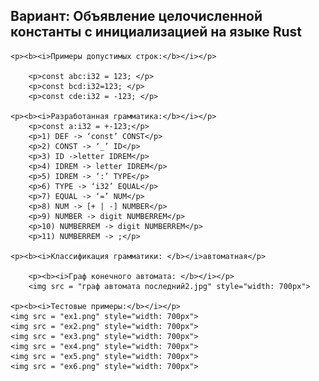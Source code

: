 <html>

<head>
        <h2>Вариант: Объявление целочисленной константы с инициализацией на языке Rust</h2>
</head>

<body>

    <p><b><i>Примеры допустимых строк:</b></i></p>

        <p>const abc:i32 = 123; </p>
        <p>const bcd:i32=123; </p>
        <p>const cde:i32 = -123; </p>

    <p><b><i>Разработанная грамматика:</b></i></p>    
        <p>const a:i32 = +-123;</p>
        <p>1) DEF -> ‘const’ CONST</p>
        <p>2) CONST -> ‘_’ ID</p>
        <p>3) ID ->letter IDREM</p>
        <p>4) IDREM -> letter IDREM</p>
        <p>5) IDREM -> ‘:’ TYPE</p>
        <p>6) TYPE -> ‘i32’ EQUAL</p>
        <p>7) EQUAL -> ‘=’ NUM</p>
        <p>8) NUM -> [+ | -] NUMBER</p>
        <p>9) NUMBER -> digit NUMBERREM</p>
        <p>10) NUMBERREM -> digit NUMBERREM</p>
        <p>11) NUMBERREM -> ;</p>

    <p><b><i>Классификация грамматики: </b></i>автоматная</p> 
        
        <p><b><i>Граф конечного автомата: </b></i></p> 
        <img src = "граф автомата последний2.jpg" style="width: 700px">
    
    <p><b><i>Тестовые примеры:</b></i></p>
    <img src = "ex1.png" style="width: 700px">
    <img src = "ex2.png" style="width: 700px">
    <img src = "ex3.png" style="width: 700px">
    <img src = "ex4.png" style="width: 700px">
    <img src = "ex5.png" style="width: 700px">
    <img src = "ex6.png" style="width: 700px">
</body>

</html>

